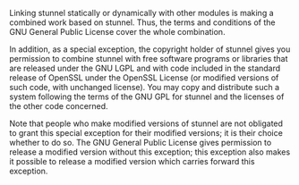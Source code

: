  Linking stunnel statically or dynamically with other modules is making a combined work based on stunnel. Thus, the terms and conditions of the GNU General Public License cover the whole combination.

In addition, as a special exception, the copyright holder of stunnel gives you permission to combine stunnel with free software programs or libraries that are released under the GNU LGPL and with code included in the standard release of OpenSSL under the OpenSSL License (or modified versions of such code, with unchanged license). You may copy and distribute such a system following the terms of the GNU GPL for stunnel and the licenses of the other code concerned.

Note that people who make modified versions of stunnel are not obligated to grant this special exception for their modified versions; it is their choice whether to do so. The GNU General Public License gives permission to release a modified version without this exception; this exception also makes it possible to release a modified version which carries forward this exception.